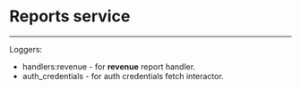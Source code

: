 # Reports service

---

Loggers:
- handlers:revenue - for **revenue** report handler.
- auth_credentials - for auth credentials fetch interactor.
